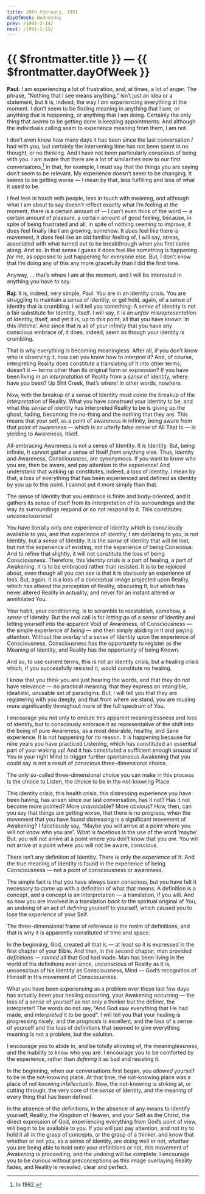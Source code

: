 ```yaml
---
title: 20th February, 1991  
dayOfWeek: Wednesday
prev: /1991-2-14/
next: /1991-2-25/
---
```


# {{ $frontmatter.title }} — {{ $frontmatter.dayOfWeek }}

**Paul:** I am experiencing a lot of frustration, and, at times, a lot of anger. 
The phrase, “Nothing that I see means anything,” isn’t just an idea or a statement, but it is, indeed, the way I *am* experiencing everything at the moment. 
I don’t seem to be finding meaning in anything that I see, or anything that is happening, or anything that I am doing. 
Certainly the only thing that *seems* to be getting done is keeping appointments. 
And although the individuals calling seem to experience meaning from them, I am not.

I don’t even know how many days it has been since the last conversation *I* had with you, but certainly the intervening time has not been spent in no thought, or no thinking. 
And I have not been particularly conscious of being with you. 
I am aware that there are a lot of similarities now to our first conversatons,[^1] in that, for example, I must say that the things you are saying don’t seem to be relevant. 
My experience doesn’t seem to be changing. 
It seems to be getting worse — I mean by that, less fulfilling and less of what it used to be.

I feel less in touch with people, less in touch with meaning, and although what I am about to say doesn’t reflect exactly what I’m feeling at the moment, there is a certain amount of — I can’t even think of the word — a certain amount of pleasure, a certain amount of good feeling, because, in spite of being frustrated and all, in spite of nothing seeming to improve, it does feel finally like I am growing, somehow. 
It *does* feel like there is movement, it *does* feel like an old familiar feeling of, I will say, stress, associated with what turned out to be breakthrough when you first came along. 
And so. 
In that sense I guess it does feel like something is happening *for* me, as opposed to just happening for everyone else. 
But, I don’t know that I’m doing any of this any more gracefully than I did the first time.

Anyway, … that’s where I am at the moment, and I will be interested in anything you have to say.

**Raj:** It is, indeed, very simple, Paul. 
You are in an identity crisis. 
You are struggling to maintain a sense of identity, or get hold, again, of a sense of identity that is crumbling. 
I will tell you something: A *sense* of identity is not a fair substitute for Identity, Itself. 
I will say, it is an *unfair misrepresentation* of Identity, Itself, and yet it is, up to this point, all that you have known ‘in this lifetime’. 
And since that is all of your infinity that you have any conscious embrace of, it does, indeed, seem as though your identity is crumbling.

That is why everything is becoming meaningless. 
After all, if you don’t know who is observing it, how can you know how to *interpret* it? 
And, of course, interpreting Reality does constitute a translating of It into other terms, doesn’t it — terms other than Its original form or expression? 
If you have been living in an *interpretation* of Reality from a *sense* of identity, where have you been? 
Up Shit Creek, that’s where! 
In other words, nowhere.

Now, with the breakup of a sense of Identity must come the breakup of the *interpretation* of Reality. 
What you have construed your Identity to be, and what this *sense* of Identity has interpreted Reality to be is giving up the ghost, fading, becoming the no-thing and the nothing that they are. 
This means that your self, as a point of awareness in infinity, being aware from that *point* of awareness — which is an utterly false sense of All That Is — is yielding to Awareness, Itself.

All-embracing Awareness is not a sense of Identity. 
It *is* Identity. 
But, being infinite, It cannot gather a sense of Itself *from* anything else. 
Thus, Identity and Awareness, Consciousness, are synonymous. 
If you want to know who you are, then be aware, and pay attention to the experience! 
And understand that waking up constitutes, indeed, a loss of identity. 
I mean by that, a loss of everything that has been experienced and defined as identity by you up to this point. 
I cannot put it more simply than that.

The sense of identity that you embrace is finite and body-oriented, and it gathers its sense of itself from its interpretation of its surroundings and the way its surroundings respond or do not respond to it. 
This constitutes *unconsciousness*!

You have literally only one experience of identity which is consciously available to you, and that experience of identity, I am declaring to you, is not Identity, but a *sense* of Identity. 
It is the *sense* of Identity that will be lost, but not the experience of existing, not the experience of being Conscious. 
And to refine that slightly, it will not constitute the loss of being Consciousness. 
Therefore, this identity crisis is a part of healing, a part of Awakening. 
It is to be embraced rather than resisted. 
It is to be rejoiced about, even though all you can see is that it is obviously an experience of loss. 
But, again, it is a loss of a conceptual image projected upon Reality, which has altered the *perception* of Reality, obscuring It, but which has never altered Reality in actuality, and never for an instant altered or annihilated You.

Your habit, your conditioning, is to scramble to reestablish, somehow, a *sense* of Identity. 
But the real call is for *letting go* of a *sense* of Identity and letting yourself into the apparent Void of Awareness, of Consciousness — the simple experience of *being* — and then simply abiding in It and paying attention. 
Without the overlay of a *sense* of Identity upon the experience of Consciousness, Consciousness has the opportunity to register as the Meaning of Identity, and Reality has the opportunity of being Known.

And so, to use current terms, this is not an identity crisis, but a healing crisis which, if you successfully resisted it, would constitute no healing.

I know that you think you are just hearing the words, and that they do not have relevance — no practical meaning; that they express an intangible, idealistic, unusable set of paradigms. 
But, I will tell you that they are registering with you deeply, and that from where we stand, you are rousing more significantly throughout more of the full spectrum of You.

I encourage you not only to endure this apparent meaninglessness and loss of identity, but to consciously embrace it as representative of the shift into the being of pure Awareness, as a most desirable, healthy, and Sane experience. 
It is not happening for no reason. 
It is happening because for nine years you have practiced Listening, which has constituted an essential part of your waking up! 
And it has constituted a sufficient enough arousal of You in your right Mind to trigger further spontaneous Awakening that you could say is not a result of conscious three-dimensional choice.

The only so-called three-dimensional choice you can make in this process is the choice to Listen, the choice to be in the not-knowing Place.

This identity crisis, this health crisis, this distressing experience you have been having, has arisen since our last conversation, has it not? 
Has it not become more pointed? 
More unavoidable? 
More obvious? 
How, then, can you say that things are getting worse, that there is no progress, when the movement that you have found distressing is a significant movement of Awakening? 
I facetiously say, “Maybe you will arrive at a point where you will not know who you are”. 
What is facetious is the use of the word ‘maybe’. 
But, you will not arrive at a point where you don’t know that you *are*. 
You will not arrive at a point where you will not be aware, conscious.

There isn’t any definition of Identity. 
There is only the *experience* of It. 
And the true meaning of Identity is found in the experience of being Consciousness — not a point of consciousness or awareness.

The simple fact is that you have always been conscious, but you have felt it necessary to come up with a definition of what that means. 
A definition is a concept, and a concept is an interpretation — a translation, if you will. 
And so now you are involved in a translation *back* to the spiritual original of You, an undoing of an act of *defining* yourself to yourself, which caused you to lose the *experience* of your Self.

The three-dimensional frame of reference is the realm of definitions, and that is why it is apparently constituted of time and space.

In the beginning, God, created all that is — at least so it is expressed in the first chapter of your Bible. 
And then, in the second chapter, man provided *definitions* — *named* all that God had made. 
Man has been living in the world of his definitions ever since, unconscious of Reality as It is, unconscious of his Identity as Consciousness, Mind — God’s recognition of Himself in His movement of Consciousness.

What you have been experiencing as a problem over these last few days has actually been your healing occurring, your Awakening occurring — the loss of a sense of yourself as not only a thinker but the definer, the interpreter! 
The words do not say, “And God saw everything that He had made, and *interpreted* it to be good”. 
I will tell you that your healing is progressing nicely, and the prognosis is excellent, and the loss of a sense of yourself and the loss of definitions that seemed to give everything meaning is not a problem, but the solution.

I encourage you to abide in, and be totally allowing of, the meaninglessness, and the inability to know who you are. 
I encourage you to be comforted by the experience, rather than *defining* it as bad and
resisting it. 

In the beginning, when our conversations first began, you *allowed* yourself to be in the not-knowing place. 
At that time, the not-knowing place was a place of not knowing *intellectually*. 
Now, the not-knowing is striking at, or cutting through, the very core of the *sense* of Identity, and the meaning of every thing that has been defined.

In the absence of the definitions, in the absence of any means to identify yourself, Reality, the Kingdom of Heaven, and your Self as the Christ, the direct expression of God, experiencing everything from God’s point of view, will begin to be available to you. 
If you will just pay attention, and not try to hold it all in the grasp of concepts, or the grasp of a thinker, and know that whether or not you, as a sense of identity, are doing well or not, whether you are being able to hold onto your definitions or not, this movement of Awakening is proceeding, and the undoing will be complete. 
I encourage you to be curious without preconceptions as this image overlaying Reality fades, and Reality is revealed, clear and perfect.

[^1]: In 1982.

